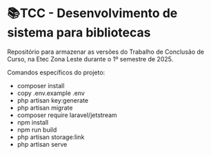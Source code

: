 # 📚TCC - Desenvolvimento de sistema para bibliotecas

Repositório para armazenar as versões do Trabalho de Conclusão de Curso, na Etec Zona Leste durante o 1º semestre de 2025.

Comandos específicos do projeto:

- composer install
- copy .env.example .env
- php artisan key:generate
- php artisan migrate
- composer require laravel/jetstream
- npm install
- npm run build
- php artisan storage:link
- php artisan serve
   
